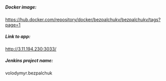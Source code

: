 ##### Docker image:
https://hub.docker.com/repository/docker/bezpalchukv/bezpalchukv/tags?page=1

##### Link to app:
http://3.11.194.230:3033/

##### Jenkins project name:
volodymyr.bezpalchuk

